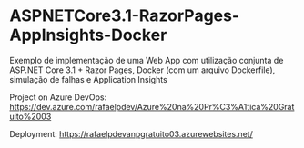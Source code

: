 # ASPNETCore3.1-RazorPages-AppInsights-Docker
Exemplo de implementação de uma Web App com utilização conjunta de ASP.NET Core 3.1 + Razor Pages, Docker (com um arquivo Dockerfile), simulação de falhas e Application Insights

Project on Azure DevOps:
https://dev.azure.com/rafaelpdev/Azure%20na%20Pr%C3%A1tica%20Gratuito%2003

Deployment:
https://rafaelpdevanpgratuito03.azurewebsites.net/
